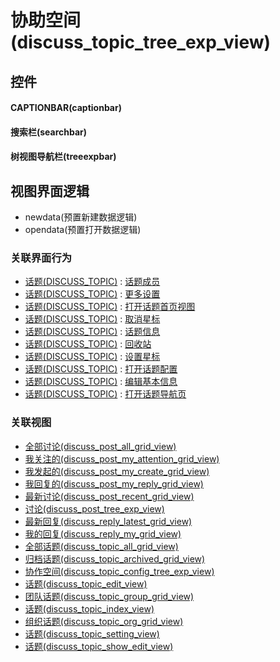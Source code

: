 # 协助空间(discuss_topic_tree_exp_view)  <!-- {docsify-ignore-all} -->



## 控件
#### CAPTIONBAR(captionbar)
#### 搜索栏(searchbar)
#### 树视图导航栏(treeexpbar)

## 视图界面逻辑
  * newdata(预置新建数据逻辑)
  * opendata(预置打开数据逻辑)


### 关联界面行为
  * [话题(DISCUSS_TOPIC)](module/Team/discuss_topic) : [话题成员](module/Team/discuss_topic#界面行为)
  * [话题(DISCUSS_TOPIC)](module/Team/discuss_topic) : [更多设置](module/Team/discuss_topic#界面行为)
  * [话题(DISCUSS_TOPIC)](module/Team/discuss_topic) : [打开话题首页视图](module/Team/discuss_topic#界面行为)
  * [话题(DISCUSS_TOPIC)](module/Team/discuss_topic) : [取消星标](module/Team/discuss_topic#界面行为)
  * [话题(DISCUSS_TOPIC)](module/Team/discuss_topic) : [话题信息](module/Team/discuss_topic#界面行为)
  * [话题(DISCUSS_TOPIC)](module/Team/discuss_topic) : [回收站](module/Team/discuss_topic#界面行为)
  * [话题(DISCUSS_TOPIC)](module/Team/discuss_topic) : [设置星标](module/Team/discuss_topic#界面行为)
  * [话题(DISCUSS_TOPIC)](module/Team/discuss_topic) : [打开话题配置](module/Team/discuss_topic#界面行为)
  * [话题(DISCUSS_TOPIC)](module/Team/discuss_topic) : [编辑基本信息](module/Team/discuss_topic#界面行为)
  * [话题(DISCUSS_TOPIC)](module/Team/discuss_topic) : [打开话题导航页](module/Team/discuss_topic#界面行为)

### 关联视图
  * [全部讨论(discuss_post_all_grid_view)](app/view/discuss_post_all_grid_view)
  * [我关注的(discuss_post_my_attention_grid_view)](app/view/discuss_post_my_attention_grid_view)
  * [我发起的(discuss_post_my_create_grid_view)](app/view/discuss_post_my_create_grid_view)
  * [我回复的(discuss_post_my_reply_grid_view)](app/view/discuss_post_my_reply_grid_view)
  * [最新讨论(discuss_post_recent_grid_view)](app/view/discuss_post_recent_grid_view)
  * [讨论(discuss_post_tree_exp_view)](app/view/discuss_post_tree_exp_view)
  * [最新回复(discuss_reply_latest_grid_view)](app/view/discuss_reply_latest_grid_view)
  * [我的回复(discuss_reply_my_grid_view)](app/view/discuss_reply_my_grid_view)
  * [全部话题(discuss_topic_all_grid_view)](app/view/discuss_topic_all_grid_view)
  * [归档话题(discuss_topic_archived_grid_view)](app/view/discuss_topic_archived_grid_view)
  * [协作空间(discuss_topic_config_tree_exp_view)](app/view/discuss_topic_config_tree_exp_view)
  * [话题(discuss_topic_edit_view)](app/view/discuss_topic_edit_view)
  * [团队话题(discuss_topic_group_grid_view)](app/view/discuss_topic_group_grid_view)
  * [话题(discuss_topic_index_view)](app/view/discuss_topic_index_view)
  * [组织话题(discuss_topic_org_grid_view)](app/view/discuss_topic_org_grid_view)
  * [话题(discuss_topic_setting_view)](app/view/discuss_topic_setting_view)
  * [话题(discuss_topic_show_edit_view)](app/view/discuss_topic_show_edit_view)

<script>
 const { createApp } = Vue
  createApp({
    data() {
      return {

      }
    }
  }).use(ElementPlus).mount('#app')
</script>